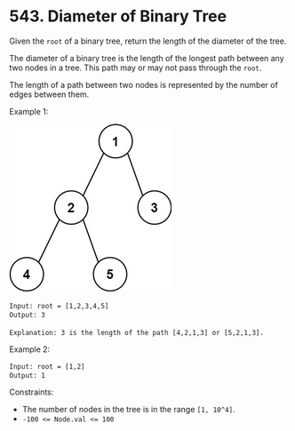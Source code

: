 # 543. Diameter of Binary Tree

Given the `root` of a binary tree, return the length of the diameter of the tree.

The diameter of a binary tree is the length of the longest path between any two nodes in a tree. This path may or may not pass through the `root`.

The length of a path between two nodes is represented by the number of edges between them.

Example 1:

![](example_1.png)

    Input: root = [1,2,3,4,5]
    Output: 3

    Explanation: 3 is the length of the path [4,2,1,3] or [5,2,1,3].

Example 2:

    Input: root = [1,2]
    Output: 1

Constraints:
- The number of nodes in the tree is in the range `[1, 10^4]`.
- `-100 <= Node.val <= 100`